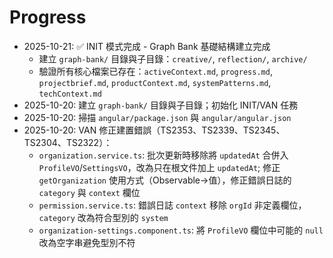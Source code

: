 # Progress

- 2025-10-21: ✅ INIT 模式完成 - Graph Bank 基礎結構建立完成
  - 建立 `graph-bank/` 目錄與子目錄：`creative/`, `reflection/`, `archive/`
  - 驗證所有核心檔案已存在：`activeContext.md`, `progress.md`, `projectbrief.md`, `productContext.md`, `systemPatterns.md`, `techContext.md`
- 2025-10-20: 建立 `graph-bank/` 目錄與子目錄；初始化 INIT/VAN 任務
- 2025-10-20: 掃描 `angular/package.json` 與 `angular/angular.json`
- 2025-10-20: VAN 修正建置錯誤（TS2353、TS2339、TS2345、TS2304、TS2322）：
  - `organization.service.ts`: 批次更新時移除將 `updatedAt` 合併入 `ProfileVO`/`SettingsVO`，改為只在根文件加上 `updatedAt`; 修正 `getOrganization` 使用方式（Observable→值），修正錯誤日誌的 `category` 與 `context` 欄位
  - `permission.service.ts`: 錯誤日誌 `context` 移除 `orgId` 非定義欄位，`category` 改為符合型別的 `system`
  - `organization-settings.component.ts`: 將 `ProfileVO` 欄位中可能的 `null` 改為空字串避免型別不符
